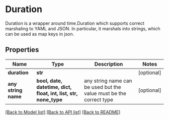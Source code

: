 # Duration

Duration is a wrapper around time.Duration which supports correct marshaling to YAML and JSON. In particular, it marshals into strings, which can be used as map keys in json.

## Properties
Name | Type | Description | Notes
------------ | ------------- | ------------- | -------------
**duration** | **str** |  | [optional] 
**any string name** | **bool, date, datetime, dict, float, int, list, str, none_type** | any string name can be used but the value must be the correct type | [optional]

[[Back to Model list]](../README.md#documentation-for-models) [[Back to API list]](../README.md#documentation-for-api-endpoints) [[Back to README]](../README.md)


